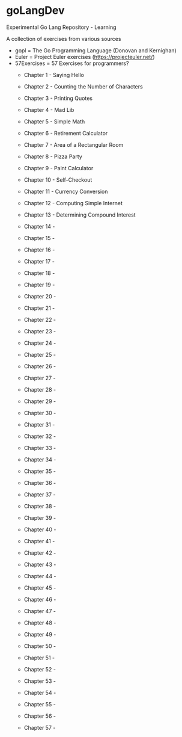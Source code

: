 # goLangDev
Experimental Go Lang Repository - Learning

A collection of exercises from various sources
* gopl = The Go Programming Language (Donovan and Kernighan)
* Euler = Project Euler exercises (https://projecteuler.net/)
* 57Exercises = 57 Exercises for programmers? 
    -   Chapter 1 - Saying Hello
    -   Chapter 2 - Counting the Number of Characters
    -   Chapter 3 - Printing Quotes
    -   Chapter 4 - Mad Lib
    -   Chapter 5 - Simple Math
    -   Chapter 6 - Retirement Calculator

    -   Chapter 7 - Area of a Rectangular Room
    -   Chapter 8 - Pizza Party
    -   Chapter 9 - Paint Calculator
    -   Chapter 10 - Self-Checkout
    -   Chapter 11 - Currency Conversion
    -   Chapter 12 - Computing Simple Internet
    -   Chapter 13 - Determining Compound Interest
    
    -   Chapter 14 - 
    -   Chapter 15 - 
    -   Chapter 16 - 
    -   Chapter 17 - 
    -   Chapter 18 - 
    -   Chapter 19 - 
    -   Chapter 20 - 
    -   Chapter 21 - 
    -   Chapter 22 - 
    -   Chapter 23 - 
    -   Chapter 24 - 
    -   Chapter 25 - 
    -   Chapter 26 - 
    -   Chapter 27 - 
    -   Chapter 28 - 
    -   Chapter 29 - 
    -   Chapter 30 - 
    -   Chapter 31 - 
    -   Chapter 32 - 
    -   Chapter 33 - 
    -   Chapter 34 - 
    -   Chapter 35 - 
    -   Chapter 36 - 
    -   Chapter 37 - 
    -   Chapter 38 - 
    -   Chapter 39 - 
    -   Chapter 40 - 
    -   Chapter 41 - 
    -   Chapter 42 - 
    -   Chapter 43 - 
    -   Chapter 44 - 
    -   Chapter 45 - 
    -   Chapter 46 - 
    -   Chapter 47 - 
    -   Chapter 48 - 
    -   Chapter 49 - 
    -   Chapter 50 - 
    -   Chapter 51 - 
    -   Chapter 52 - 
    -   Chapter 53 - 
    -   Chapter 54 - 
    -   Chapter 55 - 
    -   Chapter 56 - 
    -   Chapter 57 -